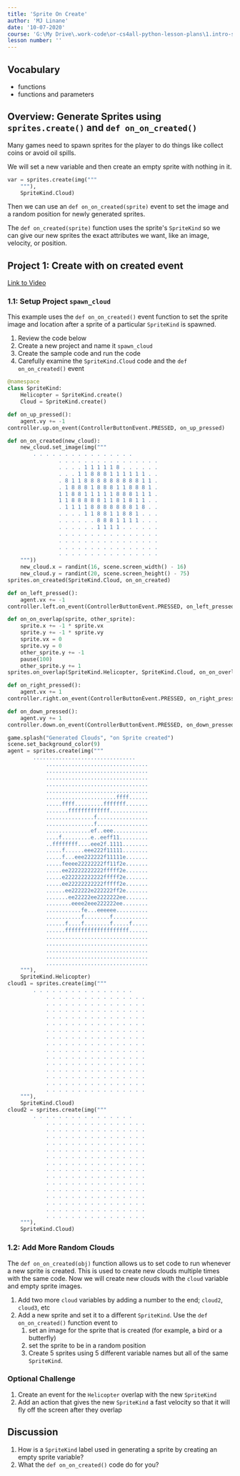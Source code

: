 ```yaml
---
title: 'Sprite On Create'
author: 'MJ Linane'
date: '10-07-2020'
course: 'G:\My Drive\.work-code\or-cs4all-python-lesson-plans\1.intro-sprite-game'
lesson number: ''
---
```


## Vocabulary

- functions
- functions and parameters

## Overview: Generate Sprites using `sprites.create()` and `def on_on_created()`

Many games need to spawn sprites for the player to do things like collect coins or avoid oil spills.

We will set a new variable and then create an empty sprite with nothing in it.

```python
var = sprites.create(img("""
    """),
    SpriteKind.Cloud)
```

Then we can use an `def on_on_created(sprite)` event to set the image and a random position for newly generated sprites.

The `def on_created(sprite)` function uses the sprite's `SpriteKind` so we can give our new sprites the exact attributes we want, like an image, velocity, or position.

## Project 1: Create with on created event

[Link to Video](https://youtu.be/XR8DmTOdgNc)

### 1.1: Setup Project `spawn_cloud`

This example uses the `def on_on_created()` event function to set the sprite image and location after a sprite of a particular `SpriteKind` is spawned.

1. Review the code below
2. Create a new project and name it `spawn_cloud`
3. Create the sample code and run the code
4. Carefully examine the `SpriteKind.Cloud` code and the `def on_on_created()` event

```python
@namespace
class SpriteKind:
    Helicopter = SpriteKind.create()
    Cloud = SpriteKind.create()

def on_up_pressed():
    agent.vy += -1
controller.up.on_event(ControllerButtonEvent.PRESSED, on_up_pressed)

def on_on_created(new_cloud):
    new_cloud.set_image(img("""
        . . . . . . . . . . . . . . . .
                . . . . . . . . . . . . . . . .
                . . . . 1 1 1 1 1 8 . . . . . .
                . . . 1 1 8 8 8 1 1 1 1 1 1 . .
                . 8 1 1 8 8 8 8 8 8 8 8 8 1 1 .
                . 1 8 8 8 1 8 8 8 1 1 8 8 8 1 .
                1 1 8 8 1 1 1 1 1 8 8 8 1 1 1 .
                1 1 8 8 8 8 8 1 1 8 1 8 1 1 . .
                . 1 1 1 1 8 8 8 8 8 8 8 1 8 . .
                . . . . 1 1 8 8 1 1 8 8 1 . . .
                . . . . . . 8 8 8 1 1 1 1 . . .
                . . . . . . 1 1 1 1 . . . . . .
                . . . . . . . . . . . . . . . .
                . . . . . . . . . . . . . . . .
                . . . . . . . . . . . . . . . .
                . . . . . . . . . . . . . . . .
    """))
    new_cloud.x = randint(16, scene.screen_width() - 16)
    new_cloud.y = randint(20, scene.screen_height() - 75)
sprites.on_created(SpriteKind.Cloud, on_on_created)

def on_left_pressed():
    agent.vx += -1
controller.left.on_event(ControllerButtonEvent.PRESSED, on_left_pressed)

def on_on_overlap(sprite, other_sprite):
    sprite.x += -1 * sprite.vx
    sprite.y += -1 * sprite.vy
    sprite.vx = 0
    sprite.vy = 0
    other_sprite.y += -1
    pause(100)
    other_sprite.y += 1
sprites.on_overlap(SpriteKind.Helicopter, SpriteKind.Cloud, on_on_overlap)

def on_right_pressed():
    agent.vx += 1
controller.right.on_event(ControllerButtonEvent.PRESSED, on_right_pressed)

def on_down_pressed():
    agent.vy += 1
controller.down.on_event(ControllerButtonEvent.PRESSED, on_down_pressed)

game.splash("Generated Clouds", "on Sprite created")
scene.set_background_color(9)
agent = sprites.create(img("""
        ................................
            ................................
            ................................
            ................................
            ................................
            ................................
            ......................ffff......
            .....ffff.........fffffff.......
            .......fffffffffffff............
            ...............f................
            ...............f................
            ..............ef..eee...........
            ....f.........e..eeff11.........
            ..ffffffff....eee2f.1111........
            .....f......eee222f11111........
            .....f...eee222222f11111e.......
            .....feeee22222222ff11f2e.......
            .....ee22222222222fffff2e.......
            .....e222222222222fffff2e.......
            .....ee22222222222fffff2e.......
            ......ee222222e222222ff2e.......
            .......ee22222ee2222222ee.......
            ........eeee2eee222222ee........
            ...........fe...eeeeee..........
            ...........f........f...........
            ......f....f........f.....f.....
            ......ffffffffffffffffffff......
            ................................
            ................................
            ................................
            ................................
            ................................
    """),
    SpriteKind.Helicopter)
cloud1 = sprites.create(img("""
        . . . . . . . . . . . . . . . .
            . . . . . . . . . . . . . . . .
            . . . . . . . . . . . . . . . .
            . . . . . . . . . . . . . . . .
            . . . . . . . . . . . . . . . .
            . . . . . . . . . . . . . . . .
            . . . . . . . . . . . . . . . .
            . . . . . . . . . . . . . . . .
            . . . . . . . . . . . . . . . .
            . . . . . . . . . . . . . . . .
            . . . . . . . . . . . . . . . .
            . . . . . . . . . . . . . . . .
            . . . . . . . . . . . . . . . .
            . . . . . . . . . . . . . . . .
            . . . . . . . . . . . . . . . .
            . . . . . . . . . . . . . . . .
    """),
    SpriteKind.Cloud)
cloud2 = sprites.create(img("""
        . . . . . . . . . . . . . . . .
            . . . . . . . . . . . . . . . .
            . . . . . . . . . . . . . . . .
            . . . . . . . . . . . . . . . .
            . . . . . . . . . . . . . . . .
            . . . . . . . . . . . . . . . .
            . . . . . . . . . . . . . . . .
            . . . . . . . . . . . . . . . .
            . . . . . . . . . . . . . . . .
            . . . . . . . . . . . . . . . .
            . . . . . . . . . . . . . . . .
            . . . . . . . . . . . . . . . .
            . . . . . . . . . . . . . . . .
            . . . . . . . . . . . . . . . .
            . . . . . . . . . . . . . . . .
            . . . . . . . . . . . . . . . .
    """),
    SpriteKind.Cloud)
```

### 1.2: Add More Random Clouds

The `def on_on_created(obj)` function allows us to set code to run whenever a new sprite is created. This is used to create new clouds multiple times with the same code. Now we will create new clouds with the `cloud` variable and empty sprite images.

1. Add two more `cloud` variables by adding a number to the end; `cloud2`, `cloud3`, etc
2. Add a new sprite and set it to a different `SpriteKind`. Use the `def on_on_created()` function event to
   1. set an image for the sprite that is created (for example, a bird or a butterfly)
   2. set the sprite to be in a random position
   3. Create 5 sprites using 5 different variable names but all of the same `SpriteKind`.

### Optional Challenge

1. Create an event for the `Helicopter` overlap with the new `SpriteKind`
2. Add an action that gives the new `SpriteKind` a fast velocity so that it will fly off the screen after they overlap

## Discussion

1. How is a `SpriteKind` label used in generating a sprite by creating an empty sprite variable?
2. What the `def on_on_created()` code do for you?
